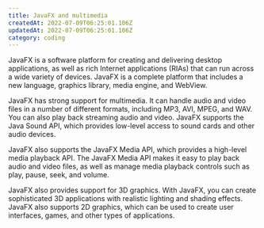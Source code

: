 ```yaml
---
title: JavaFX and multimedia
createdAt: 2022-07-09T06:25:01.106Z
updatedAt: 2022-07-09T06:25:01.106Z
category: coding
---
```


JavaFX is a software platform for creating and delivering desktop applications, as well as rich Internet applications (RIAs) that can run across a wide variety of devices. JavaFX is a complete platform that includes a new language, graphics library, media engine, and WebView.

JavaFX has strong support for multimedia. It can handle audio and video files in a number of different formats, including MP3, AVI, MPEG, and WAV. You can also play back streaming audio and video. JavaFX supports the Java Sound API, which provides low-level access to sound cards and other audio devices.

JavaFX also supports the JavaFX Media API, which provides a high-level media playback API. The JavaFX Media API makes it easy to play back audio and video files, as well as manage media playback controls such as play, pause, seek, and volume.

JavaFX also provides support for 3D graphics. With JavaFX, you can create sophisticated 3D applications with realistic lighting and shading effects. JavaFX also supports 2D graphics, which can be used to create user interfaces, games, and other types of applications.
